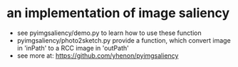 # an implementation of image saliency


 - see pyimgsaliency/demo.py to learn how to use these function
 - pyimgsaliency/photo2sketch.py provide a function, which convert image in 'inPath' to a RCC image in 'outPath'
 - see more at: https://github.com/yhenon/pyimgsaliency